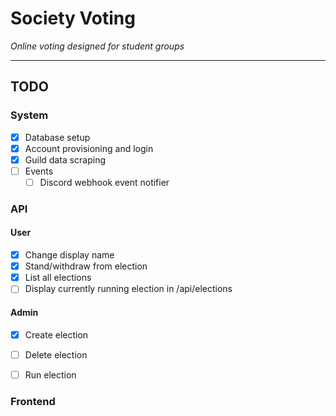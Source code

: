 # Society Voting

*Online voting designed for student groups*

---

## TODO

### System

- [x] Database setup
- [x] Account provisioning and login
- [x] Guild data scraping
- [ ] Events
  - [ ] Discord webhook event notifier

### API

#### User

- [x] Change display name
- [x] Stand/withdraw from election
- [x] List all elections
- [ ] Display currently running election in /api/elections

#### Admin

- [x] Create election
- [ ] Delete election

- [ ] Run election

### Frontend